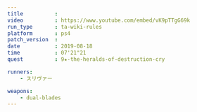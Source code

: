 ```yaml
---
title          :
video          : https://www.youtube.com/embed/vK9pTTgG69k
run_type       : ta-wiki-rules
platform       : ps4
patch_version  : 
date           : 2019-08-18
time           : 07'21"21
quest          : 9★-the-heralds-of-destruction-cry

runners:
    - スリヴァー

weapons:
    - dual-blades
---
```

